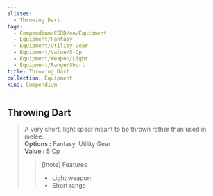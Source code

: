 ```yaml
---
aliases:
  - Throwing Dart
tags:
  - Compendium/CSRD/en/Equipment
  - Equipment/Fantasy
  - Equipment/Utility-Gear
  - Equipment/Value/5-Cp
  - Equipment/Weapon/Light
  - Equipment/Range/Short
title: Throwing Dart
collection: Equipment
kind: Compendium
---
```

## Throwing Dart  
  
>A very short, light spear meant to be thrown rather than used in melee.  
> **Options :** Fantasy, Utility Gear  
> **Value :** 5 Cp  
>>[!note] Features  
>> - Light weapon  
>> - Short range
